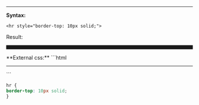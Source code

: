 ***

**Syntax:**
```css&html
<hr style="border-top: 10px solid;">

```
Result:
<hr style="border-top: 10px solid;">
**External css:**
```html
<hr>
```

```css
hr {
border-top: 10px solid;
}
```
